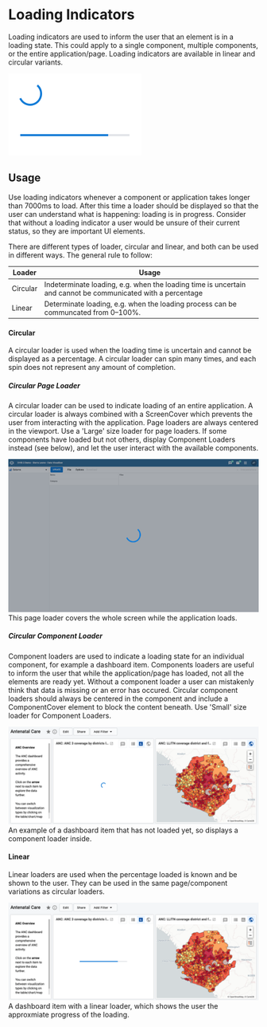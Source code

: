 # Loading Indicators
Loading indicators are used to inform the user that an element is in a loading state. This could apply to a single component, multiple components, or the entire application/page. Loading indicators are available in linear and circular variants.

![example loading indicators](../images/loader.png)

## Usage
Use loading indicators whenever a component or application takes longer than 7000ms to load. After this time a loader should be displayed so that the user can understand what is happening: loading is in progress. Consider that without a loading indicator a user would be unsure of their current status, so they are important UI elements.

There are different types of loader, circular and linear, and both can be used in different ways. The general rule to follow:

Loader | Usage
------ | -----
Circular | Indeterminate loading, e.g. when the loading time is uncertain and cannot be communicated with a percentage
Linear  | Determinate loading, e.g. when the loading process can be communcated from 0–100%.


#### Circular
A circular loader is used when the loading time is uncertain and cannot be displayed as a percentage. A circular loader can spin many times, and each spin does not represent any amount of completion.

##### Circular Page Loader
A circular loader can be used to indicate loading of an entire application. A circular loader is always combined with a ScreenCover which prevents the user from interacting with the application. Page loaders are always centered in the viewport. Use a 'Large' size loader for page loaders. If some components have loaded but not others, display Component Loaders instead (see below), and let the user interact with the available components.

![Page loader example](../images/pageloader.png)
This page loader covers the whole screen while the application loads.

##### Circular Component Loader
Component loaders are used to indicate a loading state for an individual component, for example a dashboard item. Components loaders are useful to inform the user that while the application/page has loaded, not all the elements are ready yet. Without a component loader a user can mistakenly think that data is missing or an error has occured. Circular component loaders should always be centered in the component and include a ComponentCover element to block the content beneath. Use 'Small' size loader for Component Loaders.

![Component loader example](../images/componentloader.png)
An example of a dashboard item that has not loaded yet, so displays a component loader inside.

#### Linear
Linear loaders are used when the percentage loaded is known and be shown to the user. They can be used in the same page/component variations as circular loaders.

![Component Linear loader example](../images/componentloaderlinear.png)
A dashboard item with a linear loader, which shows the user the approxmiate progress of the loading.

<!-- ## Examples in use -->

<!--![](../images/checkbox-example.png)
*Checkboxes are used for toggling on/off the display of certain elements. Checkbox status True/On indicates that this element will display*-->
